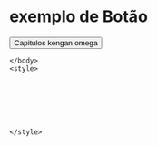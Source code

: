 <html> 
    <body>
      <h1> exemplo de Botão </h1>
      <a href="//https://en.wikipedia.org/wiki/Kengan_Ashura/">
      <button> Capitulos kengan omega  </button>
      </a>



    
    </body>
    <style>







    </style>
</html>
